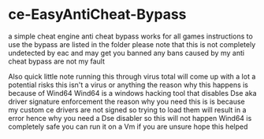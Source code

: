 # ce-EasyAntiCheat-Bypass
a simple cheat engine anti cheat bypass works for all games instructions to use the bypass are listed in the folder
please note that this is not completely undetected by eac and may get you banned any bans caused by my anti cheat bypass are not my fault 

Also quick little note running this through virus total will come up with a lot a potential risks this isn't a virus or anything the reason why this happens is because of Wind64 Wind64 is a windows hacking tool that disables Dse aka driver signature enforcement the reason why you need this is is because my custom ce drivers are not signed so trying to load them will result in a error hence why you need a Dse disabler so this will not happen Wind64 is completely safe you can run it on a Vm if you are unsure hope this helped
